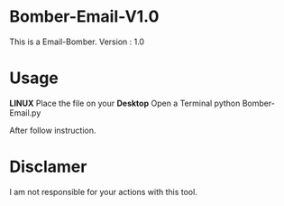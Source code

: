 # Bomber-Email-V1.0

This is a Email-Bomber.
Version : 1.0

# **Usage** 

__LINUX__
Place the file on your **Desktop**
Open a Terminal
python Bomber-Email.py

After follow instruction.

# **Disclamer**
I am not responsible for your actions with this tool.


